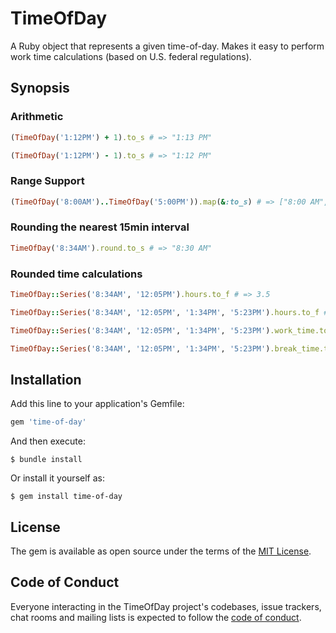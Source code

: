 # TimeOfDay

A Ruby object that represents a given time-of-day. Makes it easy to perform work time calculations (based on U.S. federal regulations).

## Synopsis

### Arithmetic

```ruby
(TimeOfDay('1:12PM') + 1).to_s # => "1:13 PM"

(TimeOfDay('1:12PM') - 1).to_s # => "1:12 PM"
```

### Range Support

```ruby
(TimeOfDay('8:00AM')..TimeOfDay('5:00PM')).map(&:to_s) # => ["8:00 AM", "8:15 AM", "8:30 AM", ...]
```

### Rounding the nearest 15min interval

```ruby
TimeOfDay('8:34AM').round.to_s # => "8:30 AM"
```

### Rounded time calculations

```ruby
TimeOfDay::Series('8:34AM', '12:05PM').hours.to_f # => 3.5

TimeOfDay::Series('8:34AM', '12:05PM', '1:34PM', '5:23PM').hours.to_f # => 7.5

TimeOfDay::Series('8:34AM', '12:05PM', '1:34PM', '5:23PM').work_time.to_f # 450.0 (in minutes)

TimeOfDay::Series('8:34AM', '12:05PM', '1:34PM', '5:23PM').break_time.to_f # 90.0 (in minutes)
```

## Installation

Add this line to your application's Gemfile:

```ruby
gem 'time-of-day'
```

And then execute:

    $ bundle install

Or install it yourself as:

    $ gem install time-of-day

## License

The gem is available as open source under the terms of the [MIT License](https://opensource.org/licenses/MIT).

## Code of Conduct

Everyone interacting in the TimeOfDay project's codebases, issue trackers, chat rooms and mailing lists is expected to follow the [code of conduct](https://github.com/[USERNAME]/time-of-day/blob/master/CODE_OF_CONDUCT.md).
